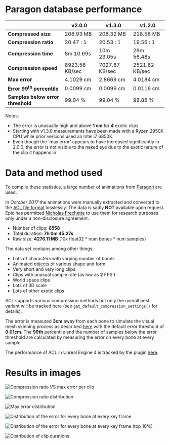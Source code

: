 # Paragon database performance

|                       | v2.0.0 | v1.3.0 | v1.2.0  |
| --------------------- | ------------- | ------------- | ------------- |
| **Compressed size**   | 208.93 MB | 208.32 MB | 218.58 MB |
| **Compression ratio** | 20.47 : 1 | 20.53 : 1 | 19.56 : 1 |
| **Compression time**  | 8m 10.69s | 10m 23.05s | 28m 56.48s |
| **Compression speed**  | 8923.56 KB/sec | 7027.87 KB/sec | 2521.62 KB/sec |
| **Max error**         | 4.1029 cm | 2.8669 cm | 4.0184 cm |
| **Error 99<sup>th</sup> percentile** | 0.0099 cm | 0.0099 cm | 0.0116 cm |
| **Samples below error threshold** | 99.04 % | 99.04 % | 98.85 % |

Notes:

*  The error is unusually high and above **1 cm** for **4** exotic clips
*  Starting with v1.3.0 measurements have been made with a Ryzen 2950X CPU while prior versions used an Intel i7 6850K.
*  Even though the 'max error' appears to have increased significantly in 2.0.0, the error is not visible to the naked eye due to the exotic nature of the clip it happens in

# Data and method used

To compile these statistics, a large number of animations from [Paragon](https://www.epicgames.com/paragon) are used.

In *October 2017* the animations were manually extracted and converted to the [ACL file format](the_acl_file_format.md) losslessly. The data is sadly **NOT** available upon request.
Epic has permitted [Nicholas Frechette](https://github.com/nfrechette) to use them for research purposes only under a non-disclosure agreement.

*  Number of clips: **6558**
*  Total duration: **7h 0m 45.27s**
*  Raw size: **4276.11 MB** (10x float32 * num bones * num samples)

The data set contains among other things:

*  Lots of characters with varying number of bones
*  Animated objects of various shape and form
*  Very short and very long clips
*  Clips with unusual sample rate (as low as **2** FPS!)
*  World space clips
*  Lots of 3D scale
*  Lots of other exotic clips

ACL supports various compression methods but only the overall best variant will be tracked here (see `get_default_compression_settings()` for details).

The error is measured **3cm** away from each bone to simulate the visual mesh skinning process as described [here](error_metrics.md) with the default error threshold of **0.01cm**. The **99th** percentile and the number of samples below the error threshold are calculated by measuring the error on every bone at every sample.

The performance of ACL in Unreal Engine 4 is tracked by the plugin [here](https://github.com/nfrechette/acl-ue4-plugin/blob/develop/Docs/paragon_performance.md).

# Results in images

![Compression ratio VS max error per clip](images/acl_paragon_compression_ratio_vs_max_error.png)

![Compression ratio distribution](images/acl_paragon_compression_ratio_distribution.png)

![Max error distribution](images/acl_paragon_max_error_distribution.png)

![Distribution of the error for every bone at every key frame](images/acl_paragon_exhaustive_error.png)

![Distribution of the error for every bone at every key frame (top 10%)](images/acl_paragon_exhaustive_error_top_10.png)

![Distribution of clip durations](images/acl_paragon_clip_durations.png)
